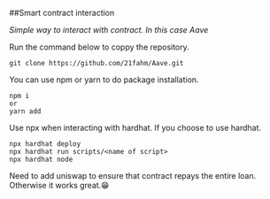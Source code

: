##Smart contract interaction

_Simple way to interact with contract. In this case Aave_

Run the command below to coppy the repository.

```shell
git clone https://github.com/21fahm/Aave.git
```

You can use npm or yarn to do package installation.

```shell
npm i
or
yarn add
```

Use npx when interacting with hardhat. If you choose to use hardhat.

```shell
npx hardhat deploy
npx hardhat run scripts/<name of script>
npx hardhat node
```

Need to add uniswap to ensure that contract repays the entire loan.
Otherwise it works great.😁
